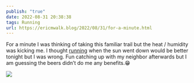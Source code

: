 ```yaml
---
publish: "true"
date: 2022-08-31 20:38:38
tags: Running
url: https://ericmwalk.blog/2022/08/31/for-a-minute.html
---
```


For a minute I was thinking of taking this familiar trail but the heat / humidity was kicking me. I thought [running](http://www.strava.com/activities/7734104494) when the sun went down would be better tonight but I was wrong. Fun catching up with my neighbor afterwards but I am guessing the beers didn’t do me any benefits.😁

![](https://ericmwalk.blog/uploads/2022/8c464341fa.jpg)